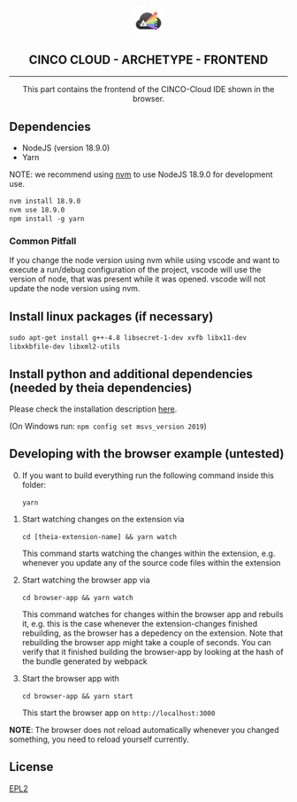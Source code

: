 <div align='center'>

<br />

<img src="../../docs/vuepress/src/.vuepress/public/assets/cinco_cloud_logo.png" width="10%" alt="Cinco Cloud Logo" />

<h2>CINCO CLOUD - ARCHETYPE - FRONTEND</h2>

<hr />

This part contains the frontend of the CINCO-Cloud IDE shown in the browser.

</div>

## Dependencies

- NodeJS (version 18.9.0)
- Yarn

NOTE: we recommend using [nvm](https://github.com/creationix/nvm#install-script) to use NodeJS 18.9.0 for development use.

    nvm install 18.9.0
    nvm use 18.9.0
    npm install -g yarn

### Common Pitfall

If you change the node version using nvm while using vscode and want to execute a run/debug configuration of
the project, vscode will use the version of node, that was present while it was opened. vscode will not
update the node version using nvm.

## Install linux packages (if necessary)

    sudo apt-get install g++-4.8 libsecret-1-dev xvfb libx11-dev libxkbfile-dev libxml2-utils

## Install python and additional dependencies (needed by theia dependencies)

Please check the installation description [here](https://github.com/nodejs/node-gyp#installation).

(On Windows run: ```npm config set msvs_version 2019```)

## Developing with the browser example (untested)

0. If you want to build everything run the following command inside this folder:

    ```yarn```

1. Start watching changes on the extension via

   ```cd [theia-extension-name] && yarn watch```

   This command starts watching the changes within the extension, e.g. whenever you update any
   of the source code files within the extension

2. Start watching the browser app via

   ```cd browser-app && yarn watch```

   This command watches for changes within the browser app and rebuils it, e.g. this is the
   case whenever the extension-changes finished rebuilding, as the browser has a depedency
   on the extension. Note that rebuilding the browser app might take a couple of seconds. You can
   verify that it finished building the browser-app by looking at the hash of the bundle generated by
   webpack

3. Start the browser app with

   ```cd browser-app && yarn start```

   This start the browser app on `http://localhost:3000`

**NOTE**: The browser does not reload automatically whenever you changed something, you need to reload yourself currently.

## License

[EPL2](https://www.eclipse.org/legal/epl-2.0/)